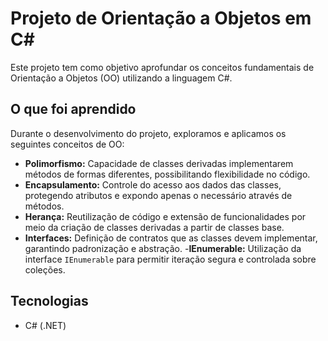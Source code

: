 # Projeto de Orientação a Objetos em C#

Este projeto tem como objetivo aprofundar os conceitos fundamentais de Orientação a Objetos (OO) utilizando a linguagem C#. 

## O que foi aprendido

Durante o desenvolvimento do projeto, exploramos e aplicamos os seguintes conceitos de OO:

- **Polimorfismo:** Capacidade de classes derivadas implementarem métodos de formas diferentes, possibilitando flexibilidade no código.
- **Encapsulamento:** Controle do acesso aos dados das classes, protegendo atributos e expondo apenas o necessário através de métodos.
- **Herança:** Reutilização de código e extensão de funcionalidades por meio da criação de classes derivadas a partir de classes base.
- **Interfaces:** Definição de contratos que as classes devem implementar, garantindo padronização e abstração.
-**IEnumerable:** Utilização da interface `IEnumerable` para permitir iteração segura e controlada sobre coleções.
## Tecnologias

- C# (.NET)


